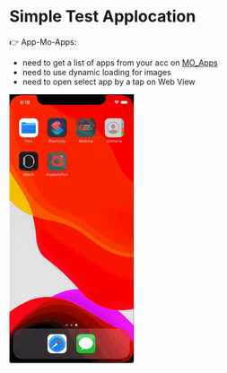 # Simple Test Applocation
👉 App-Mo-Apps:
- need to get a list of apps from your acc on <a href="https://mo-apps.com/">MO_Apps</a>
- need to use dynamic loading for images
- need to open select app by a tap on Web View
<img src="https://github.com/msaliuta/App-Mo-apps/blob/master/msaliutaTest/test_no_apps.gif">
